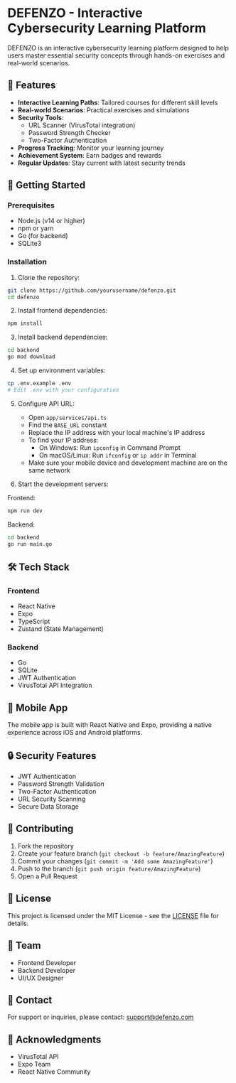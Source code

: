 # DEFENZO - Interactive Cybersecurity Learning Platform


DEFENZO is an interactive cybersecurity learning platform designed to help users master essential security concepts through hands-on exercises and real-world scenarios.

## 🌟 Features

- **Interactive Learning Paths**: Tailored courses for different skill levels
- **Real-world Scenarios**: Practical exercises and simulations
- **Security Tools**: 
  - URL Scanner (VirusTotal integration)
  - Password Strength Checker
  - Two-Factor Authentication
- **Progress Tracking**: Monitor your learning journey
- **Achievement System**: Earn badges and rewards
- **Regular Updates**: Stay current with latest security trends

## 🚀 Getting Started

### Prerequisites

- Node.js (v14 or higher)
- npm or yarn
- Go (for backend)
- SQLite3

### Installation

1. Clone the repository:
```bash
git clone https://github.com/yourusername/defenzo.git
cd defenzo
```

2. Install frontend dependencies:
```bash
npm install
```

3. Install backend dependencies:
```bash
cd backend
go mod download
```

4. Set up environment variables:
```bash
cp .env.example .env
# Edit .env with your configuration
```

5. Configure API URL:
   - Open `app/services/api.ts`
   - Find the `BASE_URL` constant
   - Replace the IP address with your local machine's IP address
   - To find your IP address:
     - On Windows: Run `ipconfig` in Command Prompt
     - On macOS/Linux: Run `ifconfig` or `ip addr` in Terminal
   - Make sure your mobile device and development machine are on the same network

6. Start the development servers:

Frontend:
```bash
npm run dev
```

Backend:
```bash
cd backend
go run main.go
```

## 🛠️ Tech Stack

### Frontend
- React Native
- Expo
- TypeScript
- Zustand (State Management)

### Backend
- Go
- SQLite
- JWT Authentication
- VirusTotal API Integration

## 📱 Mobile App

The mobile app is built with React Native and Expo, providing a native experience across iOS and Android platforms.

## 🔒 Security Features

- JWT Authentication
- Password Strength Validation
- Two-Factor Authentication
- URL Security Scanning
- Secure Data Storage

## 🤝 Contributing

1. Fork the repository
2. Create your feature branch (`git checkout -b feature/AmazingFeature`)
3. Commit your changes (`git commit -m 'Add some AmazingFeature'`)
4. Push to the branch (`git push origin feature/AmazingFeature`)
5. Open a Pull Request

## 📝 License

This project is licensed under the MIT License - see the [LICENSE](LICENSE) file for details.

## 👥 Team

- Frontend Developer
- Backend Developer
- UI/UX Designer

## 📧 Contact

For support or inquiries, please contact: support@defenzo.com

## 🙏 Acknowledgments

- VirusTotal API
- Expo Team
- React Native Community
